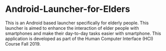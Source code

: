 # Android-Launcher-for-Elders
This is an Android based launcher specifically for elderly people. This launcher is aimed to enhance the interaction of elder people with smartphones and make their day-to-day tasks easier with smartphone. This application is developed as part of the Human Computer Interface (HCI) Course Fall 2019.
